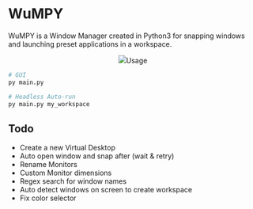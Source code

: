 # WuMPY

WuMPY is a Window Manager created in Python3 for snapping windows and launching preset applications in a workspace. 
<p align="center">
   <img src="./Preview/WuMPY.png />
</p>
## Instructions
A workspace contains windows that'll be open on the desktop all at once. For example, a work based workspace may contain an Excel sheet, Spotify, Email, and Zoom.
<br>Workspaces support multiple monitors and are generalizable to different monitor sizes. 
<br><br>Windows Properties:
* X/Y Position - top left position of the window on the desktop. For relative or absolute position, see Pixel Precision.
* Z-index - A window with a higher Z-index will display in front of windows with a lower Z-index. To keep your workspace general to all monitors, you should not use pixel precision.
* Pixel Precision - If enabled, will enable absolute positions and sizes. Otherwise it'll use percentages for relative positions.
* Window Name - Used to determine which window to move.
* Target - If WuMPY couldn't find the window specified by 'Window Name' it'll run this command. Usually just the file location for the window, but can be any command.
* Color - comma separated RGB, purely for organization.

Monitor Properties:
* Monitor Index - Used to override which monitor the workspace will be applied to. There shouldn't be a need to modify this right now as it's automatically set. 
* Add New Window - Add a new window to the selected monitor.
* Delete Window - Delete the selected window.
* Run - Run the program and apply the workspace to your desktop. Can also be run from headless from the command line.

## Usage

```python
# GUI
py main.py

# Headless Auto-run
py main.py my_workspace
```

## Todo
- Create a new Virtual Desktop
- Auto open window and snap after (wait & retry)
- Rename Monitors
- Custom Monitor dimensions
- Regex search for window names
- Auto detect windows on screen to create workspace
- Fix color selector